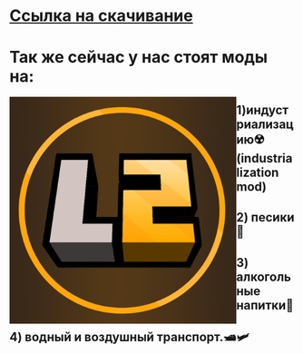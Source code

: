 
# [ Ссылка на скачивание ]( https://drive.google.com/drive/folders/1rEhRcDw7vP5dV4yjcEmasaBQJ9Urbket?usp=sharing )

#  Так же сейчас у нас стоят моды на: 

<img src="assets/pack.png" align="left" width="400px" alt="LIFEMC">

## 1)индустриализацию☢️ (industrialization mod)
## 2) песики💉
## 3) алкогольные напитки🍹
## 4) водный и воздушный транспорт.🛥️🛩️
